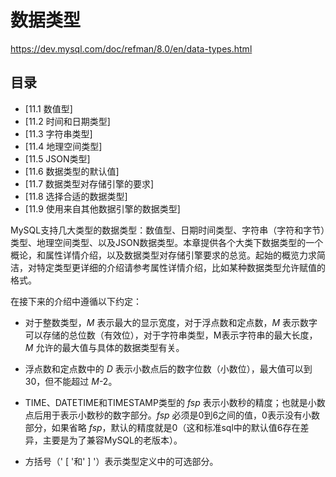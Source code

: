 # 数据类型

<https://dev.mysql.com/doc/refman/8.0/en/data-types.html>

## 目录

- [11.1 数值型]
- [11.2 时间和日期类型]
- [11.3 字符串类型]
- [11.4 地理空间类型]
- [11.5 JSON类型]
- [11.6 数据类型的默认值]
- [11.7 数据类型对存储引擎的要求]
- [11.8 选择合适的数据类型]
- [11.9 使用来自其他数据引擎的数据类型]

MySQL支持几大类型的数据类型：数值型、日期时间类型、字符串（字符和字节）类型、地理空间类型、以及JSON数据类型。本章提供各个大类下数据类型的一个概论，和属性详情介绍，以及数据类型对存储引擎要求的总览。起始的概览力求简洁，对特定类型更详细的介绍请参考属性详情介绍，比如某种数据类型允许赋值的格式。

在接下来的介绍中遵循以下约定：

- 对于整数类型，*M* 表示最大的显示宽度，对于浮点数和定点数，*M* 表示数字可以存储的总位数（有效位），对于字符串类型，M表示字符串的最大长度，*M* 允许的最大值与具体的数据类型有关。

- 浮点数和定点数中的 *D* 表示小数点后的数字位数（小数位），最大值可以到30，但不能超过 *M*-2。

- TIME、DATETIME和TIMESTAMP类型的 *fsp* 表示小数秒的精度；也就是小数点后用于表示小数秒的数字部分。*fsp* 必须是0到6之间的值，0表示没有小数部分，如果省略 *fsp*，默认的精度就是0（这和标准sql中的默认值6存在差异，主要是为了兼容MySQL的老版本）。

- 方括号（' [ '和' ] '）表示类型定义中的可选部分。

